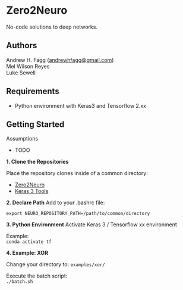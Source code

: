 # Zero2Neuro

No-code solutions to deep networks.

## Authors

Andrew H. Fagg (andrewhfagg@gmail.com)  
Mel Wilson Reyes  
Luke Sewell  

## Requirements

- Python environment with Keras3 and Tensorflow 2.xx


## Getting Started

Assumptions
- TODO

**1. Clone the Repositories**

Place the repository clones inside of a common directory:
- [Zero2Neuro](https://github.com/Symbiotic-Computing-Laboratory/zero2neuro)
- [Keras 3 Tools](https://github.com/Symbiotic-Computing-Laboratory/keras3_tools)

**2. Declare Path**
Add to your .bashrc file:

`export NEURO_REPOSITORY_PATH=/path/to/common/directory`

**3. Python Environment**
Activate Keras 3 / Tensorflow xx environment

Example:  
`conda activate tf`

**4. Example: XOR**

Change your directory to: `examples/xor/`

Execute the batch script:  
`./batch.sh`

